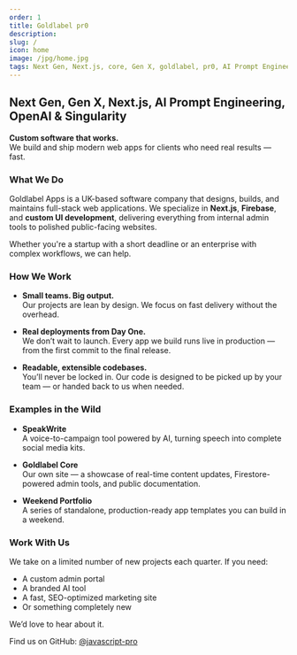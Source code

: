 ```yaml
---
order: 1
title: Goldlabel pr0
description:
slug: /
icon: home
image: /jpg/home.jpg
tags: Next Gen, Next.js, core, Gen X, goldlabel, pr0, AI Prompt Engineering, ChatGPT, OpenAI, Singularity
---
```


## Next Gen, Gen X, Next.js, AI Prompt Engineering, OpenAI & Singularity

**Custom software that works.**  
We build and ship modern web apps for clients who need real results — fast.

### What We Do

Goldlabel Apps is a UK-based software company that designs, builds, and maintains full-stack web applications. We specialize in **Next.js**, **Firebase**, and **custom UI development**, delivering everything from internal admin tools to polished public-facing websites.

Whether you're a startup with a short deadline or an enterprise with complex workflows, we can help.

### How We Work

- **Small teams. Big output.**  
  Our projects are lean by design. We focus on fast delivery without the overhead.

- **Real deployments from Day One.**  
  We don’t wait to launch. Every app we build runs live in production — from the first commit to the final release.

- **Readable, extensible codebases.**  
  You’ll never be locked in. Our code is designed to be picked up by your team — or handed back to us when needed.

### Examples in the Wild

- **SpeakWrite**  
  A voice-to-campaign tool powered by AI, turning speech into complete social media kits.

- **Goldlabel Core**  
  Our own site — a showcase of real-time content updates, Firestore-powered admin tools, and public documentation.

- **Weekend Portfolio**  
  A series of standalone, production-ready app templates you can build in a weekend.

### Work With Us

We take on a limited number of new projects each quarter. If you need:

- A custom admin portal
- A branded AI tool
- A fast, SEO-optimized marketing site
- Or something completely new

We’d love to hear about it.

Find us on GitHub: [@javascript-pro](https://github.com/javascript-pro)
